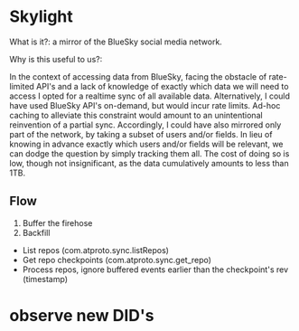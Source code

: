 # Skylight
What is it?: a mirror of the BlueSky social media network.

Why is this useful to us?:

In the context of accessing data from BlueSky,
facing the obstacle of rate-limited API's and a lack of knowledge of exactly which data we will need to access
I opted for a realtime sync of all available data.
Alternatively, I could have used BlueSky API's on-demand, but would incur rate limits. Ad-hoc caching to alleviate this constraint would amount to an unintentional reinvention of a partial sync.
Accordingly, I could have also mirrored only part of the network, by taking a subset of users and/or fields. In lieu of knowing in advance exactly which users and/or fields will be relevant, we can dodge the question by simply tracking them all. The cost of doing so is low, though not insignificant, as the data cumulatively amounts to less than 1TB.

## Flow

1. Buffer the firehose
2. Backfill
  - List repos (com.atproto.sync.listRepos)
  - Get repo checkpoints (com.atproto.sync.get_repo)
  - Process repos, ignore buffered events earlier than the checkpoint's rev (timestamp)






  # observe new DID's
